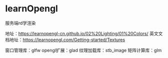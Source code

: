 # learnOpengl

服务端rd学渲染

地址：https://learnopengl-cn.github.io/02%20Lighting/01%20Colors/
英文文档地址：https://learnopengl.com/Getting-started/Textures


窗口管理库：glfw
opengl扩展：glad
纹理加载库：stb_image
矩阵计算库：glm
